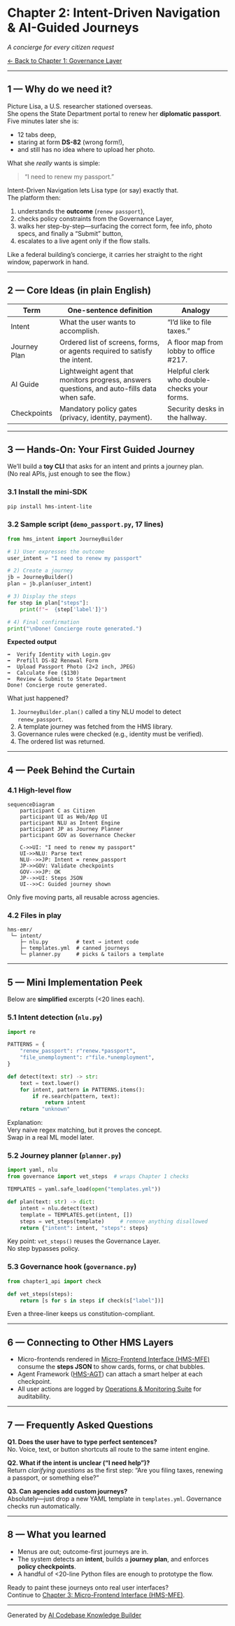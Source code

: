 # Chapter 2: Intent-Driven Navigation & AI-Guided Journeys
*A concierge for every citizen request*

[← Back to Chapter 1: Governance Layer](01_governance_layer__ai_governance_values__.md)

---

## 1 — Why do we need it?

Picture Lisa, a U.S. researcher stationed overseas.  
She opens the State Department portal to renew her **diplomatic passport**.  
Five minutes later she is:

* 12 tabs deep,  
* staring at form **DS-82** (wrong form!),  
* and still has no idea where to upload her photo.

What she *really* wants is simple:

> “I need to renew my passport.”

Intent-Driven Navigation lets Lisa type (or say) exactly that.  
The platform then:

1. understands the **outcome** (`renew passport`),  
2. checks policy constraints from the Governance Layer,  
3. walks her step-by-step—surfacing the correct form, fee info, photo specs, and finally a “Submit” button,  
4. escalates to a live agent only if the flow stalls.

Like a federal building’s concierge, it carries her straight to the right window, paperwork in hand.

---

## 2 — Core Ideas (in plain English)

| Term | One-sentence definition | Analogy |
|------|------------------------|---------|
| Intent | What the user wants to accomplish. | “I’d like to file taxes.” |
| Journey Plan | Ordered list of screens, forms, or agents required to satisfy the intent. | A floor map from lobby to office #217. |
| AI Guide | Lightweight agent that monitors progress, answers questions, and auto-fills data when safe. | Helpful clerk who double-checks your forms. |
| Checkpoints | Mandatory policy gates (privacy, identity, payment). | Security desks in the hallway. |

---

## 3 — Hands-On: Your First Guided Journey

We’ll build a **toy CLI** that asks for an intent and prints a journey plan.  
(No real APIs, just enough to see the flow.)

### 3.1 Install the mini-SDK

```bash
pip install hms-intent-lite
```

### 3.2 Sample script (`demo_passport.py`, 17 lines)

```python
from hms_intent import JourneyBuilder

# 1) User expresses the outcome
user_intent = "I need to renew my passport"

# 2) Create a journey
jb = JourneyBuilder()
plan = jb.plan(user_intent)

# 3) Display the steps
for step in plan["steps"]:
    print(f"➡  {step['label']}")

# 4) Final confirmation
print("\nDone! Concierge route generated.")
```

**Expected output**

```
➡  Verify Identity with Login.gov
➡  Prefill DS-82 Renewal Form
➡  Upload Passport Photo (2×2 inch, JPEG)
➡  Calculate Fee ($130)
➡  Review & Submit to State Department
Done! Concierge route generated.
```

What just happened?

1. `JourneyBuilder.plan()` called a tiny NLU model to detect `renew_passport`.  
2. A template journey was fetched from the HMS library.  
3. Governance rules were checked (e.g., identity must be verified).  
4. The ordered list was returned.

---

## 4 — Peek Behind the Curtain

### 4.1 High-level flow

```mermaid
sequenceDiagram
    participant C as Citizen
    participant UI as Web/App UI
    participant NLU as Intent Engine
    participant JP as Journey Planner
    participant GOV as Governance Checker

    C->>UI: "I need to renew my passport"
    UI->>NLU: Parse text
    NLU-->>JP: Intent = renew_passport
    JP->>GOV: Validate checkpoints
    GOV-->>JP: OK
    JP-->>UI: Steps JSON
    UI-->>C: Guided journey shown
```

Only five moving parts, all reusable across agencies.

### 4.2 Files in play

```
hms-emr/
 └─ intent/
    ├─ nlu.py         # text → intent code
    ├─ templates.yml  # canned journeys
    └─ planner.py     # picks & tailors a template
```

---

## 5 — Mini Implementation Peek

Below are **simplified** excerpts (<20 lines each).

### 5.1 Intent detection (`nlu.py`)

```python
import re

PATTERNS = {
    "renew_passport": r"renew.*passport",
    "file_unemployment": r"file.*unemployment",
}

def detect(text: str) -> str:
    text = text.lower()
    for intent, pattern in PATTERNS.items():
        if re.search(pattern, text):
            return intent
    return "unknown"
```

Explanation:  
Very naive regex matching, but it proves the concept.  
Swap in a real ML model later.

### 5.2 Journey planner (`planner.py`)

```python
import yaml, nlu
from governance import vet_steps  # wraps Chapter 1 checks

TEMPLATES = yaml.safe_load(open("templates.yml"))

def plan(text: str) -> dict:
    intent = nlu.detect(text)
    template = TEMPLATES.get(intent, [])
    steps = vet_steps(template)     # remove anything disallowed
    return {"intent": intent, "steps": steps}
```

Key point: `vet_steps()` reuses the Governance Layer.  
No step bypasses policy.

### 5.3 Governance hook (`governance.py`)

```python
from chapter1_api import check

def vet_steps(steps):
    return [s for s in steps if check(s["label"])]
```

Even a three-liner keeps us constitution-compliant.

---

## 6 — Connecting to Other HMS Layers

* Micro-frontends rendered in [Micro-Frontend Interface (HMS-MFE)](03_micro_frontend_interface__hms_mfe__.md) consume the **steps JSON** to show cards, forms, or chat bubbles.
* Agent Framework ([HMS-AGT](05_agent_framework__hms_agt__.md)) can attach a smart helper at each checkpoint.
* All user actions are logged by [Operations & Monitoring Suite](13_operations___monitoring_suite__hms_ops__.md) for auditability.

---

## 7 — Frequently Asked Questions

**Q1. Does the user have to type perfect sentences?**  
No. Voice, text, or button shortcuts all route to the same intent engine.

**Q2. What if the intent is unclear (“I need help”)?**  
Return *clarifying questions* as the first step: “Are you filing taxes, renewing a passport, or something else?”

**Q3. Can agencies add custom journeys?**  
Absolutely—just drop a new YAML template in `templates.yml`. Governance checks run automatically.

---

## 8 — What you learned

* Menus are out; outcome-first journeys are in.  
* The system detects an **intent**, builds a **journey plan**, and enforces **policy checkpoints**.  
* A handful of <20-line Python files are enough to prototype the flow.

Ready to paint these journeys onto real user interfaces?  
Continue to [Chapter 3: Micro-Frontend Interface (HMS-MFE)](03_micro_frontend_interface__hms_mfe__.md).

---

Generated by [AI Codebase Knowledge Builder](https://github.com/The-Pocket/Tutorial-Codebase-Knowledge)